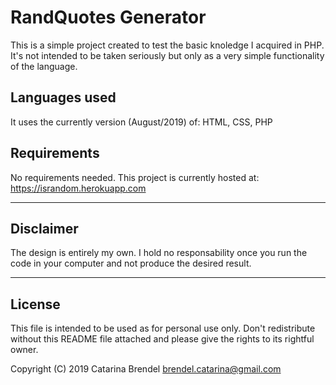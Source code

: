 # RandQuotes Generator

This is a simple project created to test the basic knoledge I acquired in PHP. It's not intended to be taken seriously but only as a very simple functionality of the language.

## Languages used

It uses the currently version (August/2019) of:
    HTML, CSS, PHP

## Requirements

No requirements needed. This project is currently hosted at: https://israndom.herokuapp.com

---

## Disclaimer 

The design is entirely my own. I hold no responsability once you run the code in your computer and not produce the desired result.

---

## License

This file is intended to be used as for personal use only. Don't redistribute without this README file attached and 
please give the rights to its rightful owner.

Copyright (C) 2019 Catarina Brendel brendel.catarina@gmail.com
